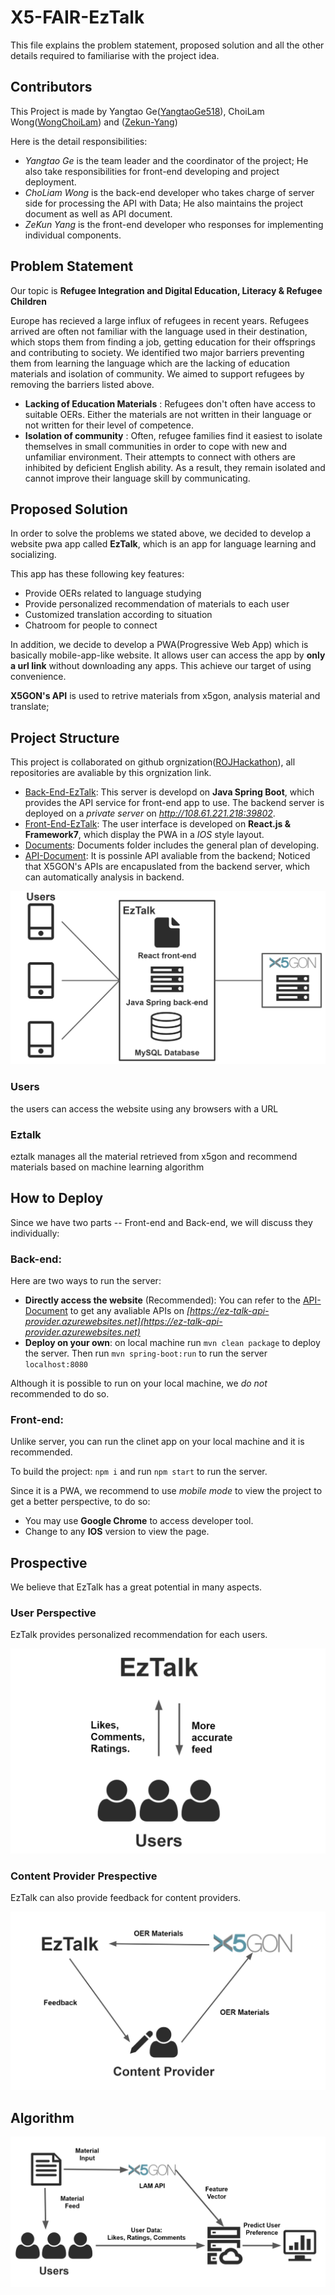 # X5-FAIR-EzTalk
This file explains the problem statement, proposed solution and all the other details required to familiarise with the project idea.

## Contributors
This Project is made by Yangtao Ge([YangtaoGe518](https://github.com/YangtaoGe518)), ChoiLam Wong([WongChoiLam](https://github.com/WongChoiLam)) and ([Zekun-Yang](https://github.com/Zekun-Yang))

Here is the detail responsibilities:
* *Yangtao Ge* is the team leader and the coordinator of the project; He also take responsibilities for front-end developing and project deployment.
* *ChoLiam Wong* is the back-end developer who takes charge of server side for processing the API with Data; He also maintains the project document as well as API document.
* *ZeKun Yang* is the front-end developer who responses for implementing individual components.

## Problem Statement
Our topic is **Refugee Integration and Digital Education, Literacy & Refugee Children**

Europe has recieved a large influx of refugees in recent years. Refugees arrived are often not familiar with the language used in their destination, which stops them from finding a job, getting education for their offsprings and contributing to society. We identified two major barriers preventing them from learning the language which are the lacking of education materials and isolation of community. We aimed to support refugees by removing the barriers listed above.

* **Lacking of Education Materials** : Refugees don't often have access to suitable OERs. Either the materials are not written in their language or not written for their level of competence.
* **Isolation of community** : Often, refugee families find it easiest to isolate themselves in small communities in order to cope with new and unfamiliar environment. Their attempts to connect with others are inhibited by deficient English ability. As a result, they remain isolated and cannot improve their language skill by communicating.

## Proposed Solution
In order to solve the problems we stated above, we decided to develop a website pwa app called **EzTalk**, which is an app for language learning and socializing.

This app has these following key features:
* Provide OERs related to language studying
* Provide personalized recommendation of materials to each user
* Customized translation according to situation
* Chatroom for people to connect

In addition, we decide to develop a PWA(Progressive Web App) which is basically mobile-app-like website. It allows user can access the app by **only a url link** without downloading any apps.
This achieve our target of using convenience.

**X5GON's API** is used to retrive materials from x5gon, analysis material and translate;

## Project Structure
This project is collaborated on github orgnization([ROJHackathon](https://github.com/ROJHackathon)), all repositories are avaliable by this orgnization link.

* [Back-End-EzTalk](https://github.com/ROJHackathon/Back-end-EzTalk):
     This server is developd on **Java Spring Boot**, which provides the API service for front-end app to use. The backend server is deployed on a *private server* on *http://108.61.221.218:39802*. 
* [Front-End-EzTalk](https://github.com/ROJHackathon/Front-end-EzTalk):
    The user interface is developed on **React.js & Framework7**, which display the PWA in a *IOS* style layout.
* [Documents](https://github.com/ROJHackathon/Documents):
    Documents folder includes the general plan of developing.
* [API-Document](https://github.com/ROJHackathon/API-Documents):
    It is possinle API avaliable from the backend; Noticed that X5GON's APIs are encapuslated from the backend server, which can automatically analysis in backend.

![Structure](/assets/structure.png)

### Users
the users can access the website using any browsers with a URL
### Eztalk
eztalk manages all the material retrieved from x5gon and recommend materials based on machine learning algorithm




## How to Deploy 
Since we have two parts -- Front-end and Back-end, we will discuss they individually:
### Back-end:
Here are two ways to run the server:
* **Directly access the website** (Recommended): You can refer to the [API-Document](https://github.com/ROJHackathon/API-Documents) to get any avaliable APIs on *[https://ez-talk-api-provider.azurewebsites.net](https://ez-talk-api-provider.azurewebsites.net)* 
* **Deploy on your own**: on local machine run `mvn clean package` to deploy the server. Then run `mvn spring-boot:run` to run the server `localhost:8080`

Although it is possible to run on your local machine, we *do not* recommended to do so.

### Front-end:
Unlike server, you can run the clinet app on your local machine and it is recommended. 

To build the project: `npm i` and run `npm start` to run the server. 

Since it is a PWA, we recommend to use *mobile mode* to view the project to get a better perspective, to do so:
* You may use **Google Chrome** to access developer tool.
* Change to any **IOS** version to view the page.

## Prospective

We believe that EzTalk has a great potential in many aspects.

### User Perspective

EzTalk provides personalized recommendation for each users.

![User](/assets/user.png)

### Content Provider Prespective

EzTalk can also provide feedback for content providers.

![Provider](/assets/provider.png)

## Algorithm

![Algorithm](/assets/algorithm.png)